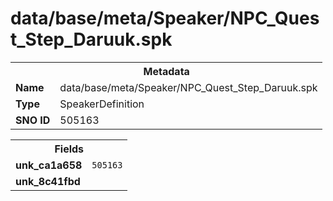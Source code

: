 <h1>data/base/meta/Speaker/NPC_Quest_Step_Daruuk.spk</h1><table><tr><th colspan="100%">Metadata</th></tr><tr><td><b>Name</b></td><td>data/base/meta/Speaker/NPC_Quest_Step_Daruuk.spk</td></tr><tr><td><b>Type</b></td><td>SpeakerDefinition</td></tr><tr><td><b>SNO ID</b></td><td>505163</td></tr></table>

<table><tr><th colspan="100%">Fields</th></tr><tr><td><b>unk_ca1a658</b></td><td><code>505163</code></td></tr><tr><td><b>unk_8c41fbd</b></td><td></td></tr></table>

